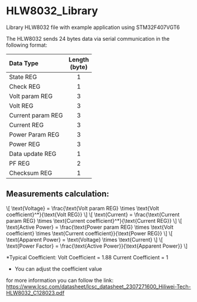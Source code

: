 # HLW8032_Library
Library HLW8032 file with example application using STM32F407VGT6

The HLW8032 sends 24 bytes data via serial communication in the following format:

| Data Type          | Length<br>(byte)|
|:-------------------|:------------:|
| State REG          |   1          |
| Check REG          |   1          |
| Volt param REG     |   3          |
| Volt REG           |   3          |
| Current param REG  |   3          |
| Current REG        |   3          |
| Power Param REG    |   3          |
| Power REG          |   3          |
| Data update REG    |   1          |
| PF REG             |   2          |
| Checksum REG       |   1          |


<h2>Measurements calculation:</h2>

<div style="text-align: left;">
\[
\text{Voltage} = \frac{\text{Volt param REG} \times \text{Volt coefficient}^*}{\text{Volt REG}}
\]
\[
\text{Current} = \frac{\text{Current param REG} \times \text{Current coefficient}^*}{\text{Current REG}}
\]
\[
\text{Active Power} = \frac{\text{Power param REG} \times \text{Volt coefficient} \times \text{Current coefficient}}{\text{Power REG}}
\]
\[
\text{Apparent Power} = \text{Voltage} \times \text{Current}
\]
\[
\text{Power Factor} = \frac{\text{Active Power}}{\text{Apparent Power}}
\]
</div>

*Typical Coefficient:
Volt Coefficient        = 1.88
Current Coefficient     = 1
- You can adjust the coefficient value

for more information you can follow the link:
https://www.lcsc.com/datasheet/lcsc_datasheet_2307271600_Hiliwei-Tech-HLW8032_C128023.pdf